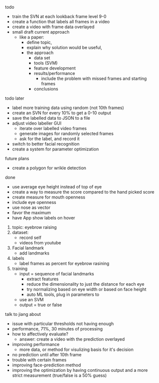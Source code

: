 

todo
- train the SVN at each lookback frame level 9-0
- create a function that labels all frames in a video
- create a video with frame data overlayed
- small draft current approach
  - like a paper:
    - define topic, 
    - explain why solution would be useful, 
    - the approach
      - data set
      - tools (SVM)
      - feature development
      - results/performance
        - include the problem with missed frames and starting frames
      - conclusions

todo later
- label more training data using random (not 10th frames)
- create an SVN for every 10% to get a 0-10 output
- save the labelled data to JSON to a file
- adjust video labeller GUI
  - iterate over labelled video frames
  - generate images for randomly selected frames
  - ask for the label, and record it
- switch to better facial recognition
- create a system for parameter optimization

future plans
- create a polygon for wrikle detection

done
- use average eye height instead of top of eye
- create a way to measure the score compared to the hand picked score
- create measure for mouth openness
- include eye openness
- use nose as vector
- favor the maximum
- have App show labels on hover



1. topic: eyebrow raising
2. dataset:
   - record self
   - videos from youtube
3. Facial landmark
   -  add landmarks
4. labels
   - label frames as percent for eyebrow rasining
5. training
   - input = sequence of facial landmarks 
     - extract features
     - reduce the dimensionality to just the distance for each eye
     - try normalizing based on eye width or based on face height
     - auto ML tools, plug in parameters to
   - use an SVM 
   - output = true or false


talk to jiang about
- issue with particular thresholds not having enough
- performance, 71%, 30 minutes of processing
- how to affectively evaluate?
  - answer: create a video with the prediction overlayed
- improving performance
  - more data, or method for visulizing basis for it's decision
- no prediction until after 10th frame
- trouble with certain frames
- improving face-prediction method
- improving the optimization by having continuous output and a more strict measurement (true/false is a 50% guess)
